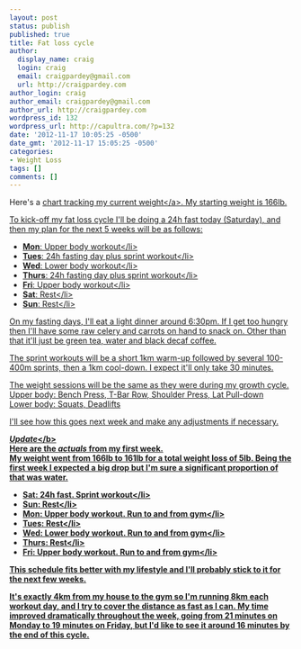 ```yaml
---
layout: post
status: publish
published: true
title: Fat loss cycle
author:
  display_name: craig
  login: craig
  email: craigpardey@gmail.com
  url: http://craigpardey.com
author_login: craig
author_email: craigpardey@gmail.com
author_url: http://craigpardey.com
wordpress_id: 132
wordpress_url: http://capultra.com/?p=132
date: '2012-11-17 10:05:25 -0500'
date_gmt: '2012-11-17 15:05:25 -0500'
categories:
- Weight Loss
tags: []
comments: []
---
```

<p>Here's a <a href="http:/&#47;capultra.com&#47;body-weight&#47;" title="Body weight">chart tracking my current weight<&#47;a>.  My starting weight is 166lb.</p>
<p>To kick-off my fat loss cycle I'll be doing a 24h fast today (Saturday), and then my plan for the next 5 weeks will be as follows:</p>
<ul>
<li><b>Mon</b>: Upper body workout<&#47;li>
<li><b>Tues</b>: 24h fasting day plus sprint workout<&#47;li>
<li><b>Wed</b>: Lower body workout<&#47;li>
<li><b>Thurs</b>: 24h fasting day plus sprint workout<&#47;li>
<li><b>Fri</b>: Upper body workout<&#47;li>
<li><b>Sat</b>: Rest<&#47;li>
<li><b>Sun</b>: Rest<&#47;li><br />
</ul></p>
<p>On my fasting days, I'll eat a light dinner around 6:30pm.  If I get too hungry then I'll have some raw celery and carrots on hand to snack on.  Other than that it'll just be green tea, water and black decaf coffee.</p>
<p>The sprint workouts will be a short 1km warm-up followed by several 100-400m sprints, then a 1km cool-down.  I expect it'll only take 30 minutes.</p>
<p>The weight sessions will be the same as they were during my growth cycle.<br />
Upper body: Bench Press, T-Bar Row, Shoulder Press, Lat Pull-down<br />
Lower body: Squats, Deadlifts</p>
<p>I'll see how this goes next week and make any adjustments if necessary.</p>
<p><b><i>Update</i><&#47;b><br />
Here are the <i>actuals</i> from my first week.<br />
My weight went from 166lb to 161lb for a total weight loss of 5lb.  Being the first week I expected a big drop but I'm sure a significant proportion of that was water.</p>
<ul>
<li><b>Sat</b>: 24h fast. Sprint workout<&#47;li>
<li><b>Sun</b>: Rest<&#47;li>
<li><b>Mon</b>: Upper body workout. Run to and from gym<&#47;li>
<li><b>Tues</b>: Rest<&#47;li>
<li><b>Wed</b>: Lower body workout. Run to and from gym<&#47;li>
<li><b>Thurs</b>: Rest<&#47;li>
<li><b>Fri</b>: Upper body workout. Run to and from gym<&#47;li><br />
</ul></p>
<p>This schedule fits better with my lifestyle and I'll probably stick to it for the next few weeks.</p>
<p>It's exactly 4km from my house to the gym so I'm running 8km each workout day, and I try to cover the distance as fast as I can.  My time improved dramatically throughout the week, going from 21 minutes on Monday to 19 minutes on Friday, but I'd like to see it around 16 minutes by the end of this cycle.</p>
